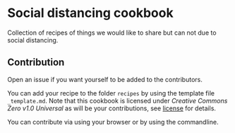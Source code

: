 # Social distancing cookbook

Collection of recipes of things we would like to share but can not due to social distancing.

## Contribution

Open an issue if you want yourself to be added to the contributors.

You can add your recipe to the folder `recipes` by using the template file `_template.md`. Note that this cookbook is licensed under *Creative Commons Zero v1.0 Universal* as will be your contributions, see [license](/LICENSE) for details. 

You can contribute via using your browser or by using the commandline.

